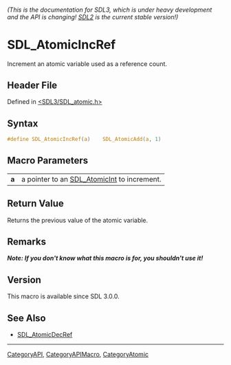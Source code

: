 ###### (This is the documentation for SDL3, which is under heavy development and the API is changing! [SDL2](https://wiki.libsdl.org/SDL2/) is the current stable version!)
# SDL_AtomicIncRef

Increment an atomic variable used as a reference count.

## Header File

Defined in [<SDL3/SDL_atomic.h>](https://github.com/libsdl-org/SDL/blob/main/include/SDL3/SDL_atomic.h)

## Syntax

```c
#define SDL_AtomicIncRef(a)    SDL_AtomicAdd(a, 1)
```

## Macro Parameters

|       |                                                              |
| ----- | ------------------------------------------------------------ |
| **a** | a pointer to an [SDL_AtomicInt](SDL_AtomicInt) to increment. |

## Return Value

Returns the previous value of the atomic variable.

## Remarks

***Note: If you don't know what this macro is for, you shouldn't use it!***

## Version

This macro is available since SDL 3.0.0.

## See Also

- [SDL_AtomicDecRef](SDL_AtomicDecRef)

----
[CategoryAPI](CategoryAPI), [CategoryAPIMacro](CategoryAPIMacro), [CategoryAtomic](CategoryAtomic)

